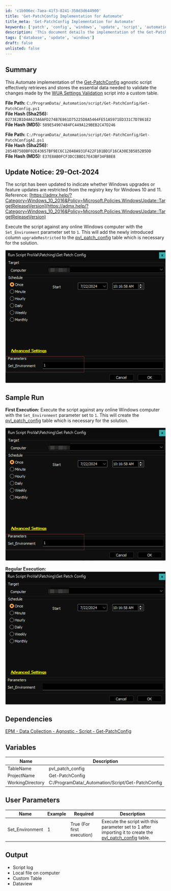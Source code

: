 ```yaml
---
id: 'c1b906ec-7aea-41f3-8241-358d3d644900'
title: 'Get-PatchConfig Implementation for Automate'
title_meta: 'Get-PatchConfig Implementation for Automate'
keywords: ['patch', 'config', 'windows', 'update', 'script', 'automation']
description: 'This document details the implementation of the Get-PatchConfig script within the ConnectWise Automate platform, focusing on retrieving and storing essential data for validating changes made by the WUA Settings Validation script. It includes information on file paths, hashes, update notices, sample runs, dependencies, variables, user parameters, and output.'
tags: ['database', 'update', 'windows']
draft: false
unlisted: false
---
```

## Summary

This Automate implementation of the [Get-PatchConfig](https://proval.itglue.com/DOC-5078775-16362101) agnostic script effectively retrieves and stores the essential data needed to validate the changes made by the [WUA Settings Validation](https://proval.itglue.com/DOC-5078775-9135620) script into a custom table.

**File Path:** `C:/ProgramData/_Automation/script/Get-PatchConfig/Get-PatchConfig.ps1`  
**File Hash (Sha256):** `0273E2B1D4A623A6AFD274B7E861D75225D8A5464FE51A5971ED331C7D7861E2`  
**File Hash (MD5):** `589E54907484FC449A129BEB2C47D246`  

**File Path:** `C:/ProgramData/_Automation/script/Get-PatchConfig/Get-PatchConfigAI.ps1`  
**File Hash (Sha256):** `2854B758DBF02E43657BF9EC6C12048A931F422F101BD1F16CA30E3B5852B5DD`  
**File Hash (MD5):** `E37E8AB0FCF3DCCBBD17E43BF34FB8E8`  

## Update Notice: 29-Oct-2024

The script has been updated to indicate whether Windows upgrades or feature updates are restricted from the registry key for Windows 10 and 11.  
Reference: [https://admx.help/?Category=Windows_10_2016&Policy=Microsoft.Policies.WindowsUpdate::TargetReleaseVersion](https://admx.help/?Category=Windows_10_2016&Policy=Microsoft.Policies.WindowsUpdate::TargetReleaseVersion)

Execute the script against any online Windows computer with the `Set_Environment` parameter set to `1`. This will add the newly introduced column `upgradeRestricted` to the [pvl_patch_config](https://proval.itglue.com/DOC-5078775-16399975) table which is necessary for the solution.  

![Image](../../../static/img/Get-Patch-Config/image_1.png)

## Sample Run

**First Execution:** Execute the script against any online Windows computer with the `Set_Environment` parameter set to `1`. This will create the [pvl_patch_config](https://proval.itglue.com/DOC-5078775-16399975) table which is necessary for the solution.  

![Image](../../../static/img/Get-Patch-Config/image_1.png)

**Regular Execution:**  
![Image](../../../static/img/Get-Patch-Config/image_2.png)

## Dependencies

[EPM - Data Collection - Agnostic - Script - Get-PatchConfig](https://proval.itglue.com/DOC-5078775-16362101)  

## Variables

| Name              | Description                       |
|-------------------|-----------------------------------|
| TableName         | pvl_patch_config                  |
| ProjectName       | Get-PatchConfig                   |
| WorkingDirectory   | C:/ProgramData/_Automation/Script/Get-PatchConfig |

## User Parameters

| Name              | Example | Required                      | Description                                                                                      |
|-------------------|---------|-------------------------------|--------------------------------------------------------------------------------------------------|
| Set_Environment    | 1       | True (For first execution)    | Execute the script with this parameter set to 1 after importing it to create the [pvl_patch_config](https://proval.itglue.com/DOC-5078775-16399975) table. |

## Output

- Script log
- Local file on computer
- Custom Table
- Dataview











